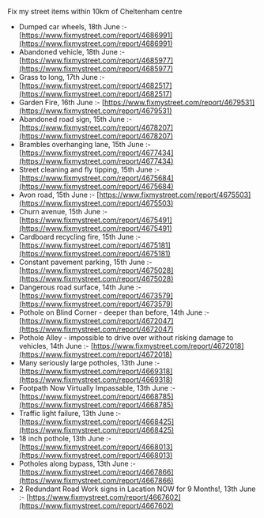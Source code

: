 Fix my street items within 10km of Cheltenham centre

<!-- fix_marker starts -->

- Dumped car wheels, 18th June :- [https://www.fixmystreet.com/report/4686991](https://www.fixmystreet.com/report/4686991)
- Abandoned vehicle, 18th June :- [https://www.fixmystreet.com/report/4685977](https://www.fixmystreet.com/report/4685977)
- Grass to long, 17th June :- [https://www.fixmystreet.com/report/4682517](https://www.fixmystreet.com/report/4682517)
- Garden Fire, 16th June :- [https://www.fixmystreet.com/report/4679531](https://www.fixmystreet.com/report/4679531)
- Abandoned road sign, 15th June :- [https://www.fixmystreet.com/report/4678207](https://www.fixmystreet.com/report/4678207)
- Brambles overhanging lane, 15th June :- [https://www.fixmystreet.com/report/4677434](https://www.fixmystreet.com/report/4677434)
- Street cleaning and fly tipping, 15th June :- [https://www.fixmystreet.com/report/4675684](https://www.fixmystreet.com/report/4675684)
- Avon road, 15th June :- [https://www.fixmystreet.com/report/4675503](https://www.fixmystreet.com/report/4675503)
- Churn avenue, 15th June :- [https://www.fixmystreet.com/report/4675491](https://www.fixmystreet.com/report/4675491)
- Cardboard recycling fire, 15th June :- [https://www.fixmystreet.com/report/4675181](https://www.fixmystreet.com/report/4675181)
- Constant pavement parking, 15th June :- [https://www.fixmystreet.com/report/4675028](https://www.fixmystreet.com/report/4675028)
- Dangerous road surface, 14th June :- [https://www.fixmystreet.com/report/4673579](https://www.fixmystreet.com/report/4673579)
- Pothole on Blind Corner - deeper than before, 14th June :- [https://www.fixmystreet.com/report/4672047](https://www.fixmystreet.com/report/4672047)
- Pothole Alley - impossible to drive over without risking damage to vehicles, 14th June :- [https://www.fixmystreet.com/report/4672018](https://www.fixmystreet.com/report/4672018)
- Many seriously large potholes, 13th June :- [https://www.fixmystreet.com/report/4669318](https://www.fixmystreet.com/report/4669318)
- Footpath Now Virtually Impassable, 13th June :- [https://www.fixmystreet.com/report/4668785](https://www.fixmystreet.com/report/4668785)
- Traffic light failure, 13th June :- [https://www.fixmystreet.com/report/4668425](https://www.fixmystreet.com/report/4668425)
- 18 inch pothole, 13th June :- [https://www.fixmystreet.com/report/4668013](https://www.fixmystreet.com/report/4668013)
- Potholes along bypass, 13th June :- [https://www.fixmystreet.com/report/4667866](https://www.fixmystreet.com/report/4667866)
- 2 Redundant Road Work signs in Lacation NOW for 9 Months!, 13th June :- [https://www.fixmystreet.com/report/4667602](https://www.fixmystreet.com/report/4667602)

<!-- fix_marker ends -->